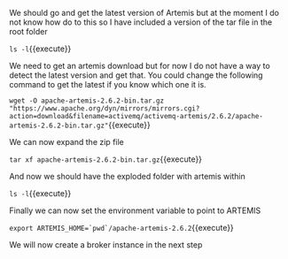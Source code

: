 We should go and get the latest version of Artemis but at the moment I do not know how
do to this so I have included a version of the tar file in the root folder

``ls -l``{{execute}}

We need to get an artemis download but for now I do not have a way to detect the
latest version and get that. You could change the following command to get the latest if
you know which one it is.

``wget -O apache-artemis-2.6.2-bin.tar.gz "https://www.apache.org/dyn/mirrors/mirrors.cgi?action=download&filename=activemq/activemq-artemis/2.6.2/apache-artemis-2.6.2-bin.tar.gz"``{{execute}}

We can now expand the zip file

``tar xf apache-artemis-2.6.2-bin.tar.gz``{{execute}}

And now we should have the exploded folder with artemis within

``ls -l``{{execute}}

Finally we can now set the environment variable to point to ARTEMIS

``export ARTEMIS_HOME=`pwd`/apache-artemis-2.6.2``{{execute}}

We will now create a broker instance in the next step